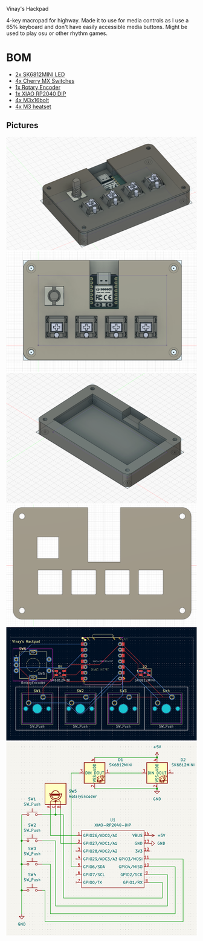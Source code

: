 Vinay's Hackpad

4-key macropad for highway. Made it to use for media controls as I use a 65% keyboard and don't have easily accessible media buttons. Might be used to play osu or other rhythm games.

# BOM
- [2x SK6812MINI LED](https://www.aliexpress.us/item/3256807677321116.html?spm=a2g0n.productlist.0.0.32c26adfQjNnAs&browser_id=86e21a8f90774a0fbfb6b771741b58e7&aff_platform=msite&m_page_id=eafafbfbbbe197fc260a3a583ec9b0c76d2ac91438&pdp_ext_f=%7B%22order%22%3A%2264%22%2C%22eval%22%3A%221%22%7D&pdp_npi=4%40dis%21USD%213.24%210.99%21%21%213.24%210.99%21%402101c5ac17522820408753591e6d6c%2112000042594617264%21sea%21US%210%21ABX&algo_pvid=5ed95bd4-e2c2-4022-ac43-13801af5ac11)
- [4x Cherry MX Switches](https://milktooth.com/products/mx-brown?gQT=2)
- [1x Rotary Encoder](https://www.digikey.ca/en/products/detail/alps-alpine/EC11E15244G2/1802623)
- [1x XIAO RP2040 DIP](https://www.seeedstudio.com/XIAO-RP2040-v1.0-p-5026.html)
- [4x M3x16bolt](https://www.amazon.com/uxcell-M3x16mm-Socket-Button-Screws/dp/B09Q5X8321?dib=eyJ2IjoiMSJ9.Rv1zcXROlM4cQj5SvnfqjflwtMnN7J6dZMX5HI0awOO-Qpq2d40BL-NrLKIhb9kPBDHhrgI1vDcZYYR33jGSi7wpB3qrx4Xi4rrdACma4B9xcAtDAflvdahEyLfoDsquz_J0xFqW4aExrcNPcIZ48yDyUSazTS2zf-w7cndpvw9ol1_xTkk6eHdOfWmaXafuvpvZiXMVz0ZGxFFCKJAVnMr5pSHKnHYuq0FwxfLBFiA.6_GJ67kktLlxNetJkFre4DbrVxGCHszF3StHNu8pksQ&dib_tag=se&keywords=M3x16mm&qid=1752284721&sr=8-4&th=1)
- [4x M3 heatset](https://www.aliexpress.us/item/2255800046543591.html)

## Pictures

![fully assembled case](imgs/CaseAssemblednew.png)
![fully assembled case2](imgs/CaseAssembled2.png)
![bottom cover](imgs/CaseBottom.png)
![top cover](imgs/CaseTopnew.png)
![pcb](imgs/PCBnew.png)
![schematic](imgs/Schematicnew.png)
